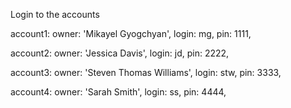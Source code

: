Login to the accounts

account1: owner: 'Mikayel Gyogchyan', login: mg, pin: 1111,

account2: owner: 'Jessica Davis', login: jd, pin: 2222, 

account3: owner: 'Steven Thomas Williams', login: stw, pin: 3333,

account4: owner: 'Sarah Smith', login: ss, pin: 4444, 
